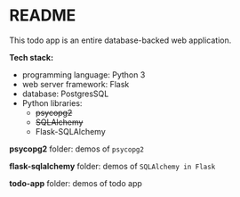 # README

This todo app is an entire database-backed web application.

**Tech stack:**

- programming language: Python 3
- web server framework: Flask
- database: PostgresSQL
- Python libraries:
  - ~~psycopg2~~
  - ~~SQLAlchemy~~
  - Flask-SQLAlchemy


**psycopg2** folder: demos of `psycopg2`

**flask-sqlalchemy** folder: demos of `SQLAlchemy in Flask`

**todo-app** folder: demos of todo app
